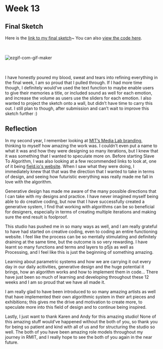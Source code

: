 # Week 13

## Final Sketch

Here is the [link to my final sketch](https://jinnilow.github.io/slavetoalgorithm/MEMCO_JINNI/)~ 
You can also [view the code here](https://github.com/jinnilow/slavetoalgorithm/tree/master/MEMCO_JINNI).

<br /> <br /> 
<img src="https://i.ibb.co/LvNSsR2/ezgif-com-gif-maker.gif" alt="ezgif-com-gif-maker" border="0">           
<br /> <br /> 

I have honestly poured my blood, sweat and tears into refining everything in the final week, I am so proud that I pulled through. If I had more time though, I definitely would’ve used the text function to maybe enable users to give their memories a title, or included sound as well for each emotion, and increase the volume as users use the sliders for each emotion. I also wanted to project the sketch onto a wall, but didn’t have time to carry this out. I still plan to though, after submission and can’t wait to improve this sketch further :)


## Reflection

In my second year, I remember looking at [MIT’s Media Lab branding](https://www.pentagram.com/work/mit-media-lab), thinking to myself how amazing the work was. I couldn’t even put a name to what it was and how they were designing so many iterations, but I knew that it was something that I wanted to speculate more on. Before starting Slave To Algorithm, I was also looking at a few recommended links to look at, one of it being [field.io's website](https://www.field.io/). When I saw what they were doing, I immediately knew that that was the direction that I wanted to take in terms of design, and seeing how futuristic everything was really made me fall in love with the algorithm. 

Generative design has made me aware of the many possible directions that I can take with my designs and practice. I have never imagined myself being able to do creative coding, but now that I have successfully created a generative system, I find that working with algorithms can be so beneficial for
designers, especially in terms of creating multiple iterations and making sure the end result is foolproof. 

This studio has pushed me in so many ways as well, and I am really grateful to have had started on creative coding, even to coding an entire functioning website. I feel like the process can be so mentally stimulating and definitely draining at the same time, but the outcome is so very rewarding. I have learnt so many functions and terms and layers to p5js as well as Processing, and I feel like this is just the beginning of something amazing.

Learning about parametric systems and how we are carrying it out every day in our daily acitivities, generative design and the huge potential it brings, how an algorithm works and how to implement them in code… There have just been so much of learning and developing throughout these 12 weeks and I am so proud that we have all made it.

I am really glad to have been introduced to so many amazing artists as well that have implemented their own algorithmic system in their art pieces and exhibitions; this gives me the drive and motivation to create more, to speculate more into this field of design and to continue being inspired.

Lastly, I just want to thank Karen and Andy for this amazing studio! None of this amazing stuff would’ve happened without the both of you, so thank you for being so patient and kind with all of us and for structuring the studio so well. The both of you have been amazing role models throughout my journey in RMIT, and I really hope to see the both of you again in the near future. 

